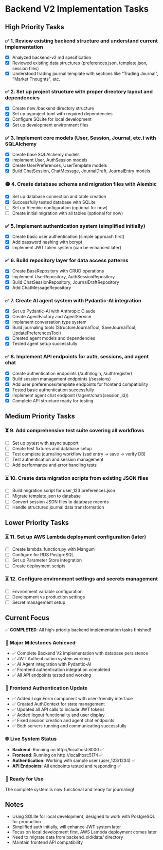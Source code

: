 # Backend V2 Implementation Tasks

## High Priority Tasks

### ✅ 1. Review existing backend structure and understand current implementation
- [x] Analyzed backend-v2.md specification
- [x] Reviewed existing data structures (preferences.json, template.json, session files)
- [x] Understood trading journal template with sections like "Trading Journal", "Market Thoughts", etc.

### ✅ 2. Set up project structure with proper directory layout and dependencies
- [x] Create new /backend directory structure
- [x] Set up pyproject.toml with required dependencies
- [x] Configure SQLite for local development
- [x] Set up development environment files

### ✅ 3. Implement core models (User, Session, Journal, etc.) with SQLAlchemy
- [x] Create base SQLAlchemy models
- [x] Implement User, AuthSession models
- [x] Create UserPreferences, UserTemplate models  
- [x] Build ChatSession, ChatMessage, JournalDraft, JournalEntry models

### 🟡 4. Create database schema and migration files with Alembic
- [x] Set up database connection and table creation
- [x] Successfully tested database with SQLite
- [ ] Set up Alembic configuration (optional for now)
- [ ] Create initial migration with all tables (optional for now)

### ✅ 5. Implement authentication system (simplified initially)
- [x] Create basic user authentication (simple approach first)
- [x] Add password hashing with bcrypt
- [x] Implement JWT token system (can be enhanced later)

### ✅ 6. Build repository layer for data access patterns
- [x] Create BaseRepository with CRUD operations
- [x] Implement UserRepository, AuthSessionRepository
- [x] Build ChatSessionRepository, JournalDraftRepository
- [x] Add ChatMessageRepository

### ✅ 7. Create AI agent system with Pydantic-AI integration
- [x] Set up Pydantic-AI with Anthropic Claude
- [x] Create AgentFactory and AgentService
- [x] Implement conversation type system
- [x] Build journaling tools (StructureJournalTool, SaveJournalTool, UpdatePreferencesTool)
- [x] Created agent models and dependencies
- [x] Tested agent setup successfully

### ✅ 8. Implement API endpoints for auth, sessions, and agent chat
- [x] Create authentication endpoints (/auth/login, /auth/register)
- [x] Build session management endpoints (/sessions)
- [x] Add user preferences/template endpoints for frontend compatibility
- [x] Tested basic authentication successfully
- [x] Implement agent chat endpoint (/agent/chat/{session_id})
- [x] Complete API structure ready for testing

## Medium Priority Tasks

### ⏳ 9. Add comprehensive test suite covering all workflows
- [ ] Set up pytest with async support
- [ ] Create test fixtures and database setup
- [ ] Test complete journaling workflow (sad entry → save → verify DB)
- [ ] Test authentication and session management
- [ ] Add performance and error handling tests

### ⏳ 10. Create data migration scripts from existing JSON files
- [ ] Build migration script for user_123 preferences.json
- [ ] Migrate template.json to database
- [ ] Convert session JSON files to database records
- [ ] Handle structured journal data transformation

## Lower Priority Tasks

### ⏳ 11. Set up AWS Lambda deployment configuration (later)
- [ ] Create lambda_function.py with Mangum
- [ ] Configure for RDS PostgreSQL
- [ ] Set up Parameter Store integration
- [ ] Create deployment scripts

### ⏳ 12. Configure environment settings and secrets management
- [ ] Environment variable configuration
- [ ] Development vs production settings
- [ ] Secret management setup

## Current Focus
✅ **COMPLETED**: All high-priority backend implementation tasks finished!

### 🎉 **Major Milestones Achieved**
- ✅ Complete Backend V2 implementation with database persistence
- ✅ JWT Authentication system working
- ✅ AI Agent integration with Pydantic-AI
- ✅ Frontend authentication integration completed
- ✅ All API endpoints tested and working

### 📱 **Frontend Authentication Update**
- ✅ Added LoginForm component with user-friendly interface
- ✅ Created AuthContext for state management
- ✅ Updated all API calls to include JWT tokens
- ✅ Added logout functionality and user display
- ✅ Fixed session creation and agent chat endpoints
- ✅ Both servers running and communicating successfully

### 🌐 **Live System Status**
- **Backend**: Running on http://localhost:8000 ✅
- **Frontend**: Running on http://localhost:5174 ✅ 
- **Authentication**: Working with sample user (user_123/1234) ✅
- **API Endpoints**: All endpoints tested and responding ✅

### 🔄 **Ready for Use**
The complete system is now functional and ready for journaling!

## Notes
- Using SQLite for local development, designed to work with PostgreSQL for production
- Simplified auth initially, will enhance JWT system later
- Focus on local development first, AWS Lambda deployment comes later
- Need to migrate data from backend_old/data/ directory
- Maintain frontend API compatibility